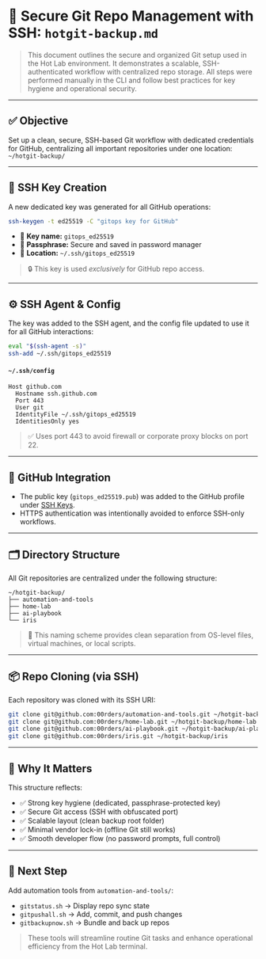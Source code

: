 # 🔧 Secure Git Repo Management with SSH: `hotgit-backup.md`

> This document outlines the secure and organized Git setup used in the Hot Lab environment. It demonstrates a scalable, SSH-authenticated workflow with centralized repo storage. All steps were performed manually in the CLI and follow best practices for key hygiene and operational security.

---

## ✅ Objective

Set up a clean, secure, SSH-based Git workflow with dedicated credentials for GitHub, centralizing all important repositories under one location: `~/hotgit-backup/`

---

## 🔐 SSH Key Creation

A new dedicated key was generated for all GitHub operations:

```bash
ssh-keygen -t ed25519 -C "gitops key for GitHub"
```

* 🔑 **Key name:** `gitops_ed25519`
* 🔐 **Passphrase:** Secure and saved in password manager
* 📁 **Location:** `~/.ssh/gitops_ed25519`

> 🔒 This key is used *exclusively* for GitHub repo access.

---

## ⚙️ SSH Agent & Config

The key was added to the SSH agent, and the config file updated to use it for all GitHub interactions:

```bash
eval "$(ssh-agent -s)"
ssh-add ~/.ssh/gitops_ed25519
```

#### `~/.ssh/config`

```ssh
Host github.com
  Hostname ssh.github.com
  Port 443
  User git
  IdentityFile ~/.ssh/gitops_ed25519
  IdentitiesOnly yes
```

> ✅ Uses port 443 to avoid firewall or corporate proxy blocks on port 22.

---

## 🔗 GitHub Integration

* The public key (`gitops_ed25519.pub`) was added to the GitHub profile under [SSH Keys](https://github.com/settings/keys).
* HTTPS authentication was intentionally avoided to enforce SSH-only workflows.

---

## 🗂 Directory Structure

All Git repositories are centralized under the following structure:

```
~/hotgit-backup/
├── automation-and-tools
├── home-lab
├── ai-playbook
└── iris
```

> 📁 This naming scheme provides clean separation from OS-level files, virtual machines, or local scripts.

---

## 📦 Repo Cloning (via SSH)

Each repository was cloned with its SSH URI:

```bash
git clone git@github.com:00rders/automation-and-tools.git ~/hotgit-backup/automation-and-tools
git clone git@github.com:00rders/home-lab.git ~/hotgit-backup/home-lab
git clone git@github.com:00rders/ai-playbook.git ~/hotgit-backup/ai-playbook
git clone git@github.com:00rders/iris.git ~/hotgit-backup/iris
```

---

## 🧠 Why It Matters

This structure reflects:

* ✅ Strong key hygiene (dedicated, passphrase-protected key)
* ✅ Secure Git access (SSH with obfuscated port)
* ✅ Scalable layout (clean backup root folder)
* ✅ Minimal vendor lock-in (offline Git still works)
* ✅ Smooth developer flow (no password prompts, full control)

---

## 🔄 Next Step

Add automation tools from `automation-and-tools/`:

* `gitstatus.sh` → Display repo sync state
* `gitpushall.sh` → Add, commit, and push changes
* `gitbackupnow.sh` → Bundle and back up repos

> These tools will streamline routine Git tasks and enhance operational efficiency from the Hot Lab terminal.
